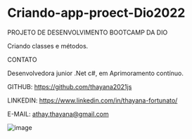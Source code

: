 # Criando-app-proect-Dio2022

PROJETO DE DESENVOLVIMENTO BOOTCAMP DA DIO

Criando classes e métodos.


CONTATO

Desenvolvedora junior .Net c#, em Aprimoramento contínuo.

GITHUB: https://github.com/thayana2021js

LINKEDIN: https://www.linkedin.com/in/thayana-fortunato/

E-MAIL: athay.thayana@gmail.com

![image](https://user-images.githubusercontent.com/76934028/150263573-cee71c90-1793-4fc2-97ab-796d7dd6270d.png)


















